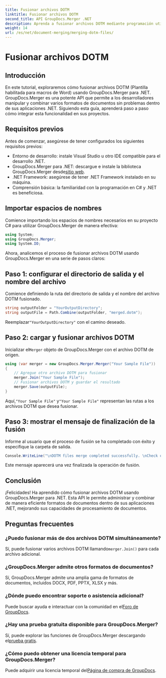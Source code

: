 ```yaml
---
title: Fusionar archivos DOTM
linktitle: Fusionar archivos DOTM
second_title: API GroupDocs.Merger .NET
description: Aprenda a fusionar archivos DOTM mediante programación utilizando GroupDocs.Merger para .NET. Esta guía completa proporciona instrucciones paso a paso para los desarrolladores.
weight: 14
url: /es/net/document-merging/merging-dotm-files/
---
```


# Fusionar archivos DOTM

## Introducción
En este tutorial, exploraremos cómo fusionar archivos DOTM (Plantilla habilitada para macros de Word) usando GroupDocs.Merger para .NET. GroupDocs.Merger es una potente API que permite a los desarrolladores manipular y combinar varios formatos de documentos sin problemas dentro de sus aplicaciones .NET. Siguiendo esta guía, aprenderá paso a paso cómo integrar esta funcionalidad en sus proyectos.
## Requisitos previos
Antes de comenzar, asegúrese de tener configurados los siguientes requisitos previos:
- Entorno de desarrollo: instale Visual Studio u otro IDE compatible para el desarrollo .NET.
-  GroupDocs.Merger para .NET: descargue e instale la biblioteca GroupDocs.Merger desde[sitio web](https://releases.groupdocs.com/merger/net/).
- .NET Framework: asegúrese de tener .NET Framework instalado en su máquina.
- Comprensión básica: la familiaridad con la programación en C# y .NET es beneficiosa.

## Importar espacios de nombres
Comience importando los espacios de nombres necesarios en su proyecto C# para utilizar GroupDocs.Merger de manera efectiva:
```csharp
using System; 
using GroupDocs.Merger;
using System.IO;
```

Ahora, analicemos el proceso de fusionar archivos DOTM usando GroupDocs.Merger en una serie de pasos claros:
## Paso 1: configurar el directorio de salida y el nombre del archivo
Comience definiendo la ruta del directorio de salida y el nombre del archivo DOTM fusionado.
```csharp
string outputFolder = "YourOutputDirectory";
string outputFile = Path.Combine(outputFolder, "merged.dotm");
```
 Reemplazar`"YourOutputDirectory"` con el camino deseado.
## Paso 2: cargar y fusionar archivos DOTM
 Inicializar el`Merger` objeto de GroupDocs.Merger con el archivo DOTM de origen.
```csharp
using (var merger = new GroupDocs.Merger.Merger("Your Sample File"))
{
    // Agregue otro archivo DOTM para fusionar
    merger.Join("Your Sample File");
    // Fusionar archivos DOTM y guardar el resultado
    merger.Save(outputFile);
}
```
 Aquí,`"Your Sample File"` y`"Your Sample File"` representan las rutas a los archivos DOTM que desea fusionar.
## Paso 3: mostrar el mensaje de finalización de la fusión
Informe al usuario que el proceso de fusión se ha completado con éxito y especifique la carpeta de salida.
```csharp
Console.WriteLine("\nDOTM files merge completed successfully. \nCheck output in {0}", outputFolder);
```
Este mensaje aparecerá una vez finalizada la operación de fusión.

## Conclusión
¡Felicidades! Ha aprendido cómo fusionar archivos DOTM usando GroupDocs.Merger para .NET. Esta API le permite administrar y combinar de manera eficiente formatos de documentos dentro de sus aplicaciones .NET, mejorando sus capacidades de procesamiento de documentos.

## Preguntas frecuentes
### ¿Puedo fusionar más de dos archivos DOTM simultáneamente?
 Sí, puede fusionar varios archivos DOTM llamando`merger.Join()` para cada archivo adicional.
### ¿GroupDocs.Merger admite otros formatos de documentos?
Sí, GroupDocs.Merger admite una amplia gama de formatos de documentos, incluidos DOCX, PDF, PPTX, XLSX y más.
### ¿Dónde puedo encontrar soporte o asistencia adicional?
 Puede buscar ayuda e interactuar con la comunidad en el[Foro de GroupDocs](https://forum.groupdocs.com/c/merger/32).
### ¿Hay una prueba gratuita disponible para GroupDocs.Merger?
 Sí, puede explorar las funciones de GroupDocs.Merger descargando el[prueba gratis](https://releases.groupdocs.com/).
### ¿Cómo puedo obtener una licencia temporal para GroupDocs.Merger?
 Puede adquirir una licencia temporal del[Página de compra de GroupDocs](https://purchase.groupdocs.com/temporary-license/).